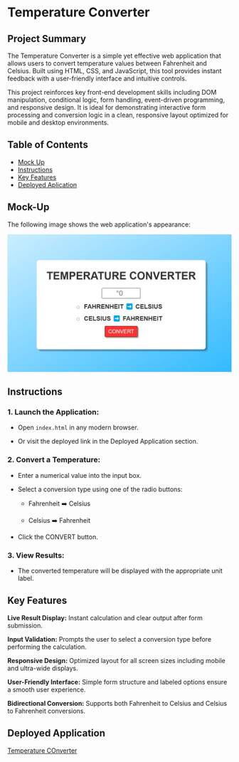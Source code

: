 # Temperature Converter

## Project Summary

The Temperature Converter is a simple yet effective web application that allows users to convert temperature values between Fahrenheit and Celsius. Built using HTML, CSS, and JavaScript, this tool provides instant feedback with a user-friendly interface and intuitive controls.

This project reinforces key front-end development skills including DOM manipulation, conditional logic, form handling, event-driven programming, and responsive design. It is ideal for demonstrating interactive form processing and conversion logic in a clean, responsive layout optimized for mobile and desktop environments.

## Table of Contents

- [Mock Up](#mock-up)
- [Instructions](#instructions)
- [Key Features](#key-features)
- [Deployed Aplication](#deployed-application)

## Mock-Up

The following image shows the web application's appearance:

![Temperature Converter](./assets/images/sc.jpg)

## Instructions

### 1. Launch the Application:

- Open `index.html` in any modern browser.

- Or visit the deployed link in the Deployed Application section.

### 2. Convert a Temperature:

- Enter a numerical value into the input box.

- Select a conversion type using one of the radio buttons:

  - Fahrenheit ➡️ Celsius

  - Celsius ➡️ Fahrenheit

- Click the CONVERT button.

### 3. View Results:

- The converted temperature will be displayed with the appropriate unit label.

## Key Features

**Live Result Display:** Instant calculation and clear output after form submission.

**Input Validation:** Prompts the user to select a conversion type before performing the calculation.

**Responsive Design:** Optimized layout for all screen sizes including mobile and ultra-wide displays.

**User-Friendly Interface:** Simple form structure and labeled options ensure a smooth user experience.

**Bidirectional Conversion:** Supports both Fahrenheit to Celsius and Celsius to Fahrenheit conversions.

## Deployed Application

[Temperature COnverter](https://gilmerperez.github.io/temperature-converter/)